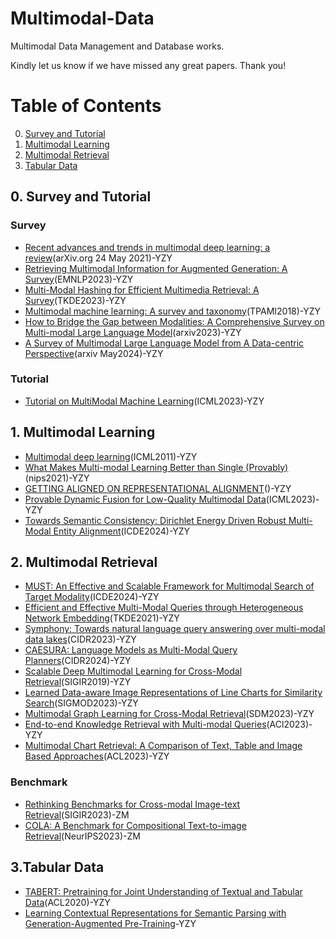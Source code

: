 # Multimodal-Data
Multimodal Data Management and Database works.

Kindly let us know if we have missed any great papers. Thank you!

Table of Contents
=================

0. [Survey and Tutorial](#0-survey-and-tutorial)
1. [Multimodal Learning](#1-multimodal-learning)
2. [Multimodal Retrieval](#2-multimodal-retrieval)
3. [Tabular Data](#3-tabular-data)




## 0. Survey and Tutorial

### Survey

* [Recent advances and trends in multimodal deep learning: a review](https://arxiv.org/pdf/2105.11087.pdf)(arXiv.org 24 May 2021)-YZY
* [Retrieving Multimodal Information for Augmented Generation: A Survey](https://arxiv.org/pdf/2303.10868.pdf)(EMNLP2023)-YZY
* [Multi-Modal Hashing for Efficient Multimedia Retrieval: A Survey](https://www.computer.org/csdl/journal/tk/2024/01/10144360/1NJh8b1uwKs)(TKDE2023)-YZY
* [Multimodal machine learning: A survey and taxonomy](https://arxiv.org/pdf/1705.09406.pdf)(TPAMI2018)-YZY
* [How to Bridge the Gap between Modalities: A Comprehensive Survey on Multi-modal Large Language Model](https://arxiv.org/pdf/2311.07594.pdf)(arxiv2023)-YZY
* [A Survey of Multimodal Large Language Model from A Data-centric Perspective](https://arxiv.org/pdf/2405.16640)(arxiv May2024)-YZY


### Tutorial
* [Tutorial on MultiModal Machine Learning](https://cmu-multicomp-lab.github.io/mmml-tutorial/icml2023/)(ICML2023)-YZY

## 1. Multimodal Learning
   
* [Multimodal deep learning](https://arxiv.org/pdf/2301.04856.pdf)(ICML2011)-YZY
* [What Makes Multi-modal Learning Better than Single (Provably)](https://proceedings.neurips.cc/paper/2021/file/5aa3405a3f865c10f420a4a7b55cbff3-Paper.pdf)(nips2021)-YZY
* [GETTING ALIGNED ON REPRESENTATIONAL ALIGNMENT](https://arxiv.org/pdf/2310.13018.pdf)()-YZY
* [Provable Dynamic Fusion for Low-Quality Multimodal Data](https://proceedings.mlr.press/v202/zhang23ar/zhang23ar.pdf)(ICML2023)-YZY
* [Towards Semantic Consistency: Dirichlet Energy Driven Robust Multi-Modal Entity Alignment](https://epubs.siam.org/doi/pdf/10.1137/1.9781611977653.ch17)(ICDE2024)-YZY
  


## 2. Multimodal Retrieval 
* [MUST: An Effective and Scalable Framework for Multimodal Search of Target Modality](https://arxiv.org/pdf/2312.06397.pdf)(ICDE2024)-YZY
* [Efficient and Effective Multi-Modal Queries through Heterogeneous Network Embedding](https://ieeexplore.ieee.org/abstract/document/9328543)(TKDE2021)-YZY
* [Symphony: Towards natural language query answering over multi-modal data lakes](https://www.cidrdb.org/cidr2023/papers/p51-chen.pdf)(CIDR2023)-YZY
* [CAESURA: Language Models as Multi-Modal Query Planners](https://arxiv.org/pdf/2308.03424.pdf)(CIDR2024)-YZY
* [Scalable Deep Multimodal Learning for Cross-Modal Retrieval](https://dl.acm.org/doi/10.1145/3331184.3331213)(SIGIR2019)-YZY
* [Learned Data-aware Image Representations of Line Charts for Similarity Search](https://dl.acm.org/doi/pdf/10.1145/3588942)(SIGMOD2023)-YZY
* [Multimodal Graph Learning for Cross-Modal Retrieval](https://epubs.siam.org/doi/pdf/10.1137/1.9781611977653.ch17)(SDM2023)-YZY
* [End-to-end Knowledge Retrieval with Multi-modal Queries](https://aclanthology.org/2023.acl-long.478.pdf)(ACl2023)-YZY
* [Multimodal Chart Retrieval: A Comparison of Text, Table and Image Based Approaches](https://openreview.net/pdf?id=asB4B-9zHlo)(ACL2023)-YZY

### Benchmark
* [Rethinking Benchmarks for Cross-modal Image-text Retrieval](https://arxiv.org/pdf/2304.10824)(SIGIR2023)-ZM
* [COLA: A Benchmark for Compositional Text-to-image Retrieval](https://arxiv.org/pdf/2305.03689)(NeurIPS2023)-ZM

## 3.Tabular Data
* [TABERT: Pretraining for Joint Understanding of Textual and Tabular Data](https://arxiv.org/pdf/2005.08314)(ACL2020)-YZY
* [Learning Contextual Representations for Semantic Parsing with Generation-Augmented Pre-Training](https://openreview.net/pdf?id=asB4B-9zHlo)-YZY
